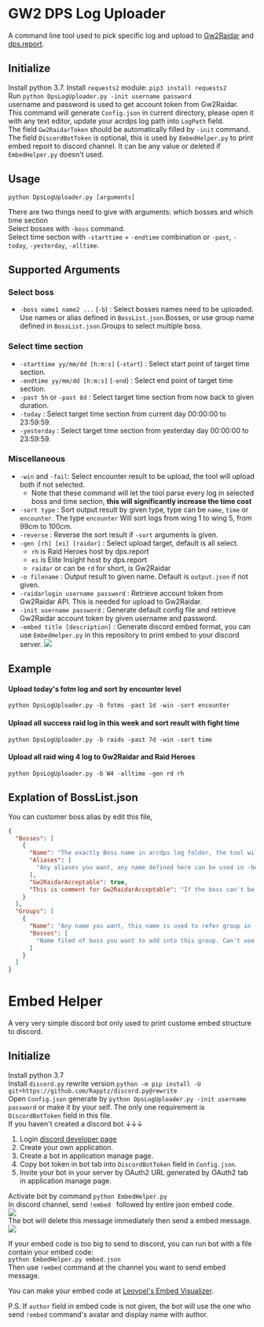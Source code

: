 # GW2 DPS Log Uploader

A command line tool used to pick specific log and upload to [Gw2Raidar](https://www.gw2raidar.com) and [dps.report](https://dps.report/).

## Initialize

Install python 3.7.
Install `requests2` module: `pip3 install requests2`  
Run `python DpsLogUploader.py -init username password`  
username and password is used to get account token from Gw2Raidar.  
This command will generate `Config.json` in current directory, please open it with any text editor, update your acrdps log path into `LogPath` field.  
The field `Gw2RaidarToken` should be automatically filled by `-init` command.  
The field `DiscordBotToken` is optional, this is used by `EmbedHelper.py` to print embed report to discord channel. It can be any value or deleted if `EmbedHelper.py` doesn't used.

## Usage
`python DpsLogUploader.py [arguments]`  

There are two things need to give with arguments: which bosses and which time section  
Select bosses with `-boss` command.  
Select time section with `-starttime` + `-endtime` combination or `-past`, `-today`, `-yesterday`, `-alltime`.

## Supported Arguments

### Select boss
* `-boss name1 name2 ...` (`-b`) : Select bosses names need to be uploaded. Use names or alias defined in `BossList.json`.Bosses, or use group name defined in `BossList.json`.Groups to select multiple boss.  

### Select time section
* `-starttime yy/mm/dd [h:m:s]` (`-start`) : Select start point of target time section.
* `-endtime yy/mm/dd [h:m:s]` (`-end`) : Select end point of target time section.
* `-past 5h` or `-past 8d` : Select target time section from now back to given duration.
* `-today` : Select target time section from current day 00:00:00 to 23:59:59.
* `-yesterday` : Select target time section from yesterday day 00:00:00 to 23:59:59.

### Miscellaneous
* `-win` and `-fail`: Select encounter result to be upload, the tool will upload both if not selected. 
  * Note that these command will let the tool parse every log in selected boss and time section, **this will significantly increase the time cost**
* `-sort type` : Sort output result by given type, type can be `name`, `time` or `encounter`. The type `encounter` Will sort logs from wing 1 to wing 5, from 99cm to 100cm.
* `-reverse` : Reverse the sort result if `-sort` arguments is given.
* `-gen [rh] [ei] [raidar]` : Select upload target, default is all select.
  * `rh` is Raid Heroes host by dps.report
  * `ei` is Elite Insight host by dps.report
  * `raidar` or can be `rd` for short, is Gw2Raidar
* `-o filename` : Output result to given name. Default is `output.json` if not given.
* `-raidarlogin username password` : Retrieve account token from Gw2Raidar API. This is needed for upload to Gw2Raidar.
* `-init username password` : Generate default config file and retrieve Gw2Raidar account token by given username and password.
* `-embed title [description]` : Generate discord embed format, you can use `EmbedHelper.py` in this repository to print embed to your discord server.
![](https://i.imgur.com/mI1WvlK.png)

## Example

#### Upload today's fotm log and sort by encounter level
`python DpsLogUploader.py -b fotms -past 1d -win -sort encounter`

#### Upload all success raid log in this week and sort result with fight time
`python DpsLogUploader.py -b raids -past 7d -win -sort time`

#### Upload all raid wing 4 log to Gw2Raidar and Raid Heroes
`python DpsLogUploader.py -b W4 -alltime -gen rd rh`

## Explation of BossList.json
You can customer boss alias by edit this file,

```json
{
  "Bosses": [
    {
      "Name": "The exactly Boss name in arcdps log folder, the tool will use this name to open log. This name can be used in -boss argument",
      "Aliases": [
        "Any aliases you want, any name defined here can be used in -boss arguments"
      ],
      "Gw2RaidarAcceptable": true,
      "This is comment for Gw2RaidarAcceptable": "If the boss can't be analyzed by Gw2Raidar, Gw2RaidarAcceptable filed should set to false. Or the upload tool will try to find this boss in Gw2Raidar encounter list after upload complete."
    }
  ],
  "Groups": [
    {
      "Name": "Any name you want, this name is used to refer group in -boss arguments",
      "Bosses": [
        "Name filed of boss you want to add into this group. Can't use alias here"
      ]
    }
  ]
}
```

# Embed Helper

A very very simple discord bot only used to print custome embed structure to discord.

## Initialize
Install python 3.7  
Install `discord.py` rewrite version `python -m pip install -U git+https://github.com/Rapptz/discord.py@rewrite`  
Open `Config.json` generate by `python DpsLogUploader.py -init username password` or make it by your self. The only one requirement is `DiscordBotToken` field in this file.  
If you haven't  created a discord bot ↓↓↓  
1. Login [discord developer page](https://discordapp.com/developers/applications/)
2. Create your own application.
3. Create a bot in application manage page.
4. Copy bot token in bot tab into `DiscordBotToken` field in `Config.json`.
5. Invite your bot in your server by OAuth2 URL generated by OAuth2 tab in application manage page.

Activate bot by command `python EmbedHelper.py`  
In discord channel, send `!embed ` followed by entire json embed code.  
![](https://i.imgur.com/sBiGXOl.png)  
The bot will delete this message immediately then send a embed message.  
![](https://i.imgur.com/ttH0O3E.png)  

If your embed code is too big to send to discord, you can run bot with a file contain your embed code:  
`python EmbedHelper.py embed.json`  
Then use `!embed` command at the channel you want to send embed message.

You can make your embed code at [Leovoel's Embed Visualizer](https://leovoel.github.io/embed-visualizer/).

P.S. If `author` field in embed code is not given, the bot will use the one who send `!embed` command's avatar and display name with author.